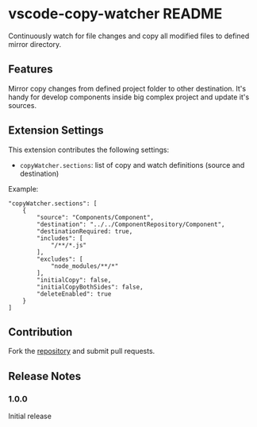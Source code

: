 # vscode-copy-watcher README

Continuously watch for file changes and copy all modified files to defined mirror directory. 


## Features

Mirror copy changes from defined project folder to other destination.
It's handy for develop components inside big complex project and update it's sources.


## Extension Settings

This extension contributes the following settings:

* `copyWatcher.sections`: list of copy and watch definitions (source and destination)

Example:
```
"copyWatcher.sections": [
    {
        "source": "Components/Component",
        "destination": "../../ComponentRepository/Component",
        "destinationRequired: true,
        "includes": [
            "/**/*.js"
        ],
        "excludes": [
            "node_modules/**/*"
        ],
        "initialCopy": false,
        "initialCopyBothSides": false,
        "deleteEnabled": true
    }
]
```

## Contribution

Fork the [repository](https://github.com/pavel-purma/vscode-copy-watcher) and submit pull requests.


## Release Notes

### 1.0.0

Initial release
